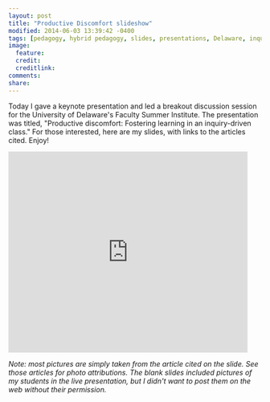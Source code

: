 ```yaml
---
layout: post
title: "Productive Discomfort slideshow"
modified: 2014-06-03 13:39:42 -0400
tags: [pedagogy, hybrid pedagogy, slides, presentations, Delaware, inquiry-based learning, inverted classroom]
image:
  feature: 
  credit: 
  creditlink: 
comments: 
share: 
---
```


Today I gave a keynote presentation and led a breakout discussion session for the University of Delaware's Faculty Summer Institute. The presentation was titled, "Productive discomfort: Fostering learning in an inquiry-driven class." For those interested, here are my slides, with links to the articles cited. Enjoy!

<iframe src="http://www.slideshare.net/slideshow/embed_code/35442079" width="476" height="400" frameborder="0" marginwidth="0" marginheight="0" scrolling="no"></iframe>

*Note: most pictures are simply taken from the article cited on the slide. See those articles for photo attributions. The blank slides included pictures of my students in the live presentation, but I didn't want to post them on the web without their permission.*